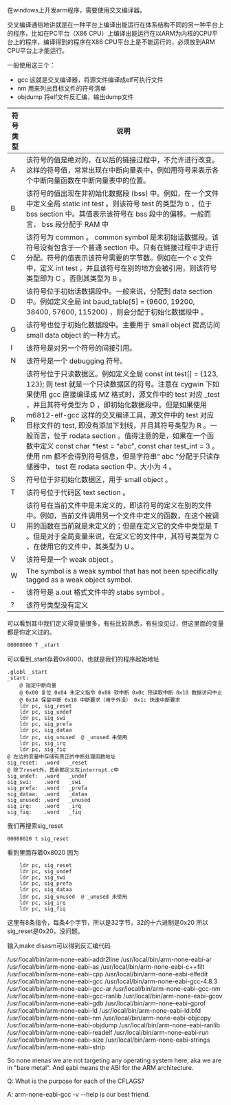 在windows上开发arm程序，需要使用交叉编译器。

交叉编译通俗地讲就是在一种平台上编译出能运行在体系结构不同的另一种平台上的程序，比如在PC平台（X86 CPU）上编译出能运行在以ARM为内核的CPU平台上的程序，编译得到的程序在X86 CPU平台上是不能运行的，必须放到ARM CPU平台上才能运行。

一般使用这三个：
+ gcc 这就是交叉编译器，将源文件编译成elf可执行文件
+ nm 用来列出目标文件的符号清单
+ objdump 将elf文件反汇编，输出dump文件

| 符号 类型 	| 说明 	|
|---	|---	|
| A 	| 该符号的值是绝对的，在以后的链接过程中，不允许进行改变。这样的符号值，常常出现在中断向量表中，例如用符号来表示各个中断向量函数在中断向量表中的位置。 	|
| B 	| 该符号的值出现在非初始化数据段 (bss) 中。例如，在一个文件中定义全局 static int test 。则该符号 test 的类型为 b ，位于 bss section 中。其值表示该符号在 bss 段中的偏移。一般而言， bss 段分配于 RAM 中 	|
| C 	| 该符号为 common 。 common symbol 是未初始话数据段。该符号没有包含于一个普通 section 中。只有在链接过程中才进行分配。符号的值表示该符号需要的字节数。例如在一个 c 文件中，定义 int test ，并且该符号在别的地方会被引用，则该符号类型即为 C 。否则其类型为 B 。 	|
| D 	| 该符号位于初始话数据段中。一般来说，分配到 data section 中。例如定义全局 int baud_table[5] = {9600, 19200, 38400, 57600, 115200} ，则会分配于初始化数据段中 。 	|
| G 	| 该符号也位于初始化数据段中。主要用于 small object 提高访问 small data object 的一种方式。 	|
| I 	| 该符号是对另一个符号的间接引用。 	|
| N 	| 该符号是一个 debugging 符号。 	|
| R 	| 该符号位于只读数据区。例如定义全局 const int test[] = {123, 123}; 则 test 就是一个只读数据区的符号。注意在 cygwin 下如果使用 gcc 直接编译成 MZ 格式时，源文件中的 test 对应 _test ，并且其符号类型为 D ，即初始化数据段中。但是如果使用 m6812-elf-gcc 这样的交叉编译工具，源文件中的 test 对应目标文件的 test, 即没有添加下划线，并且其符号类型为 R 。一般而言，位于 rodata section 。值得注意的是，如果在一个函数中定义 const char *test = “abc”, const char test_int = 3 。使用 nm 都不会得到符号信息，但是字符串“ abc ”分配于只读存储器中， test 在 rodata section 中，大小为 4 。 	|
| S 	| 符号位于非初始化数据区，用于 small object 。 	|
| T 	| 该符号位于代码区 text section 。 	|
| U 	| 该符号在当前文件中是未定义的，即该符号的定义在别的文件中。例如，当前文件调用另一个文件中定义的函数，在这个被调用的函数在当前就是未定义的；但是在定义它的文件中类型是 T 。但是对于全局变量来说，在定义它的文件中，其符号类型为 C ，在使用它的文件中，其类型为 U 。 	|
| V 	| 该符号是一个 weak object 。 	|
| W 	| The symbol is a weak symbol that has not been specifically tagged as a weak object symbol. 	|
| - 	| 该符号是 a.out 格式文件中的 stabs symbol 。 	|
| ? 	| 该符号类型没有定义 	|


可以看到其中我们定义得变量很多，有些比较熟悉，有些没见过，但这里面的变量都是你定义过的。

```asm
00008000 T _start
```
可以看到_start存着0x8000，也就是我们的程序起始地址

```
.globl _start
_start:
	@ 指定中断向量
	@ 0x00 复位 0x04 未定义指令 0x08 软中断 0x0c 预读取中断 0x10 数据访问中止
	@ 0x14 保留中断 0x18 中断要求（用于外设） 0x1c 快速中断要求
	ldr pc, sig_reset
	ldr pc, sig_undef
	ldr pc, sig_swi
	ldr pc, sig_prefa
	ldr pc, sig_dataa
	ldr pc, sig_unused	@ _unused 未使用
	ldr pc, sig_irq
	ldr pc, sig_fiq
@ 左边的变量中存储有真正的中断处理函数地址
sig_reset:	.word	_reset
@ 除了reset外，其余都定义在interrupt.c中
sig_undef:	.word	_undef
sig_swi:	.word	_swi
sig_prefa:	.word	_prefa
sig_dataa:	.word	_dataa
sig_unused:	.word	_unused
sig_irq:	.word	_irq
sig_fiq:	.word	_fiq
```

我们再搜索sig_reset
```
00008020 t sig_reset
```
看到里面存着0x8020
因为
```
    ldr pc, sig_reset
	ldr pc, sig_undef
	ldr pc, sig_swi
	ldr pc, sig_prefa
	ldr pc, sig_dataa
	ldr pc, sig_unused	@ _unused 未使用
	ldr pc, sig_irq
	ldr pc, sig_fiq

```
这里有8条指令，每条4个字节，所以是32字节，32的十六进制是0x20
所以sig_reset是0x20，没问题。

输入make disasm可以得到反汇编代码



/usr/local/bin/arm-none-eabi-addr2line
/usr/local/bin/arm-none-eabi-ar
/usr/local/bin/arm-none-eabi-as
/usr/local/bin/arm-none-eabi-c++filt
/usr/local/bin/arm-none-eabi-cpp
/usr/local/bin/arm-none-eabi-elfedit
/usr/local/bin/arm-none-eabi-gcc
/usr/local/bin/arm-none-eabi-gcc-4.8.3
/usr/local/bin/arm-none-eabi-gcc-ar
/usr/local/bin/arm-none-eabi-gcc-nm
/usr/local/bin/arm-none-eabi-gcc-ranlib
/usr/local/bin/arm-none-eabi-gcov
/usr/local/bin/arm-none-eabi-gdb
/usr/local/bin/arm-none-eabi-gprof
/usr/local/bin/arm-none-eabi-ld
/usr/local/bin/arm-none-eabi-ld.bfd
/usr/local/bin/arm-none-eabi-nm
/usr/local/bin/arm-none-eabi-objcopy
/usr/local/bin/arm-none-eabi-objdump
/usr/local/bin/arm-none-eabi-ranlib
/usr/local/bin/arm-none-eabi-readelf
/usr/local/bin/arm-none-eabi-run
/usr/local/bin/arm-none-eabi-size
/usr/local/bin/arm-none-eabi-strings
/usr/local/bin/arm-none-eabi-strip

So none menas we are not targeting any operating system here, aka we are in "bare metal". And eabi means the ABI for the ARM architecture.

Q: What is the purpose for each of the CFLAGS?

A: arm-none-eabi-gcc -v --help is our best friend.

